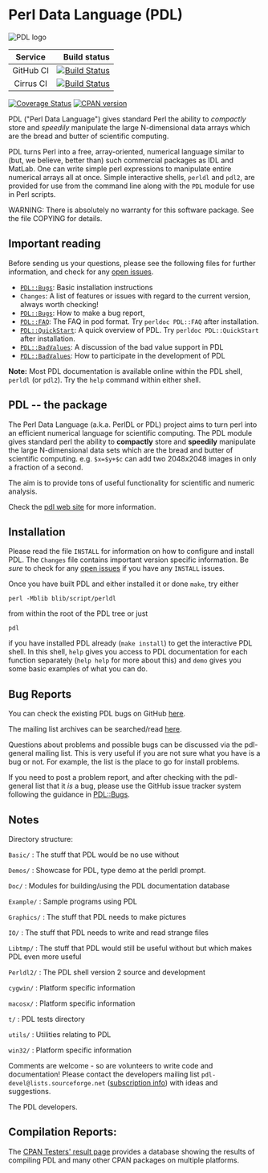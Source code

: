 # Perl Data Language (PDL)

![PDL logo](https://pdlporters.github.io/images/icons/pdl.png)

| Service   |  Build status |
|:---------:|--------------:|
| GitHub CI | [![Build Status](https://github.com/PDLPorters/pdl/workflows/perl/badge.svg?branch=master)](https://github.com/PDLPorters/pdl/actions?query=branch%3Amaster) |
| Cirrus CI | [![Build Status](https://api.cirrus-ci.com/github/PDLPorters/pdl.svg?branch=master)](https://cirrus-ci.com/github/PDLPorters/pdl/master) |

[![Coverage Status](https://coveralls.io/repos/PDLPorters/pdl/badge.png?branch=master)](https://coveralls.io/r/PDLPorters/pdl?branch=master)
[![CPAN version](https://badge.fury.io/pl/PDL.svg)](https://metacpan.org/pod/PDL)

PDL ("Perl Data Language") gives standard Perl the ability to *compactly* store and *speedily* manipulate the large N-dimensional data arrays which are the bread and butter of scientific computing.

PDL turns Perl into a free, array-oriented, numerical language similar to (but, we believe, better than) such commercial packages as IDL and MatLab. One can write simple perl expressions to manipulate entire numerical arrays all at once. Simple interactive shells, `perldl` and `pdl2`, are provided for use from the command line along with the `PDL` module for use in Perl scripts.

WARNING: There is absolutely no warranty for this software package. See the file COPYING for details.

## Important reading

Before sending us your questions, please see the following files for further information, and check for any [open issues](https://github.com/PDLPorters/pdl/issues).

- [`PDL::Bugs`](https://metacpan.org/pod/PDL::InstallGuide): Basic installation instructions
- `Changes`: A list of features or issues with regard to the current version, always worth checking!
- [`PDL::Bugs`](https://metacpan.org/pod/PDL::Bugs): How to make a bug report,
- [`PDL::FAQ`](https://metacpan.org/pod/PDL::FAQ): The FAQ in pod format. Try `perldoc PDL::FAQ` after installation.
- [`PDL::QuickStart`](https://metacpan.org/pod/PDL::QuickStart): A quick overview of PDL. Try `perldoc PDL::QuickStart` after installation.
- [`PDL::BadValues`](https://metacpan.org/pod/PDL::BadValues): A discussion of the bad value support in PDL
- [`PDL::BadValues`](https://metacpan.org/pod/PDL::DeveloperGuide): How to participate in the development of PDL

**Note:** Most PDL documentation is available online within the PDL shell, `perldl` (or `pdl2`). Try the `help` command within either shell.

## PDL -- the package

The Perl Data Language (a.k.a. PerlDL or PDL) project aims to turn perl into an efficient numerical language for scientific computing. The PDL module gives standard perl the ability to **compactly** store and **speedily** manipulate the large N-dimensional data sets which are the bread and butter of scientific computing.  e.g. `$x=$y+$c` can add two 2048x2048 images in only a fraction of a second.

The aim is to provide tons of useful functionality for scientific and numeric analysis.

Check the [pdl web site](https://pdl.perl.org) for more information.


## Installation

Please read the file `INSTALL` for information on how to configure and install PDL. The `Changes` file contains important version specific information. Be *sure* to check for any [open issues](https://github.com/PDLPorters/pdl/issues) if you have any `INSTALL` issues.

Once you have built PDL and either installed it or done `make`, try either

    perl -Mblib blib/script/perldl

from within the root of the PDL tree or just

    pdl

if you have installed PDL already (`make install`) to get the interactive PDL shell.  In this shell, `help` gives you access to PDL documentation for each function separately (`help help` for more about this) and `demo` gives you some basic examples of what you can do.


## Bug Reports

You can check the existing PDL bugs on GitHub [here](https://github.com/PDLPorters/pdl/issues).

The mailing list archives can be searched/read [here](https://pdl.perl.org/?page=mailing-lists).

Questions about problems and possible bugs can be discussed via the pdl-general mailing list.  This is very useful if you are not sure what you have is a bug or not.  For example, the list is the place to go for install problems.

If you need to post a problem report, and after checking with the pdl-general list that it *is* a bug, please use the GitHub issue tracker system following the guidance in [PDL::Bugs](https://metacpan.org/pod/PDL::Bugs).


## Notes

Directory structure:

`Basic/`
: The stuff that PDL would be no use without

`Demos/`
: Showcase for PDL, type demo at the perldl prompt.

`Doc/`
: Modules for building/using the PDL documentation database

`Example/`
: Sample programs using PDL

`Graphics/`
: The stuff that PDL needs to make pictures

`IO/`
: The stuff that PDL needs to write and read strange files

`Libtmp/`
: The stuff that PDL would still be useful without but which makes PDL even more useful

`Perldl2/`
: The PDL shell version 2 source and development

`cygwin/`
: Platform specific information

`macosx/`
: Platform specific information

`t/`
: PDL tests directory

`utils/`
: Utilities relating to PDL

`win32/`
: Platform specific information


Comments are welcome - so are volunteers to write code and documentation! Please contact the developers mailing list `pdl-devel@lists.sourceforge.net` ([subscription info](https://pdl.perl.org/?page=mailing-lists)) with ideas and suggestions.

The PDL developers.


## Compilation Reports:

The [CPAN Testers' result page](https://www.cpantesters.org) provides a database showing the results of compiling PDL and many other CPAN packages on multiple platforms.

